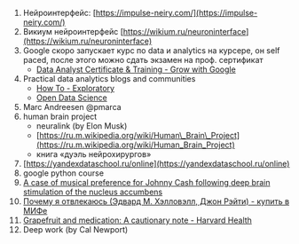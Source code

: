 1. Нейроинтерфейс: [](https://impulse-neiry.com/)[https://impulse-neiry.com/](https://impulse-neiry.com/)
2. Викиум нейроинтерфейс [](https://wikium.ru/neuroninterface?utm_source=wkpartner&utm_medium=cpa&utm_campaign=9941)[https://wikium.ru/neuroninterface](https://wikium.ru/neuroninterface)
3. Google скоро запускает курс по data и analytics на курсере, он self paced, после этого можно сдать экзамен на проф. сертификат
	* [Data Analyst Certificate & Training - Grow with Google](https://grow.google/dataanalytics/)
4. Practical data analytics blogs and communities
	* [How To - Exploratory](https://exploratory.io/howto?language=en)
	* [Open Data Science](https://ods.ai/)
5. Marc Andreesen @pmarca
6. human brain project
	* neuralink (by Elon Musk)
	* [](https://ru.m.wikipedia.org/wiki/Human_Brain_Project)[https://ru.m.wikipedia.org/wiki/Human\_Brain\_Project](https://ru.m.wikipedia.org/wiki/Human_Brain_Project)
	* книга «дуэль нейрохирургов»
7. [](https://yandexdataschool.ru/online)[https://yandexdataschool.ru/online](https://yandexdataschool.ru/online)
8. google python course
9. [A case of musical preference for Johnny Cash following deep brain stimulation of the nucleus accumbens](https://www.frontiersin.org/articles/10.3389/fnbeh.2014.00152/full)
10. [Почему я отвлекаюсь (Эдвард М. Хэлловэлл, Джон Рэйти) - купить в МИФе](https://www.mann-ivanov-ferber.ru/books/pochemu-ya-otvlekayus/)
11. [Grapefruit and medication: A cautionary note - Harvard Health](https://www.health.harvard.edu/staying-healthy/grapefruit-and-medication-a-cautionary-note)
12. Deep work (by Cal Newport)